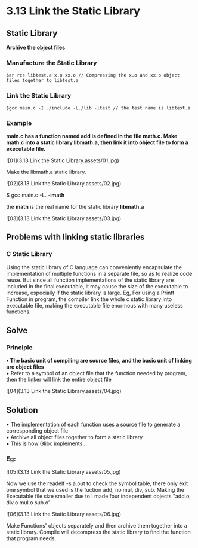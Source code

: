 # 3.13 Link the Static Library



## Static Library

**Archive the object files**

### Manufacture the Static Library

```
$ar rcs libtest.a x.o xx.o // Compressing the x.o and xx.o object files together to libtest.a
```

### Link the Static Library

```
$gcc main.c -I ./include -L./lib -ltest // the test name is libtest.a
```

### Example

**main.c has a function named add is defined in the file math.c. Make math.c into a static library libmath.a, then link it into object file to form a executable file.**

![01](3.13 Link the Static Library.assets/01.jpg)

Make the libmath.a static library.

![02](3.13 Link the Static Library.assets/02.jpg)

$ gcc main.c -L. -l**math** 

the **math** is the real name for the static library **libmath.a**

![03](3.13 Link the Static Library.assets/03.jpg)



## Problems with linking static libraries

### C Static Library

Using the static library of C language can conveniently encapsulate the implementation of multiple functions in a separate file, so as to realize code reuse. But since all function implementations of the static library are included in the final executable, it may cause the size of the executable to increase, especially if the static library is large. Eg, For using a Printf Function in program, the compiler link the whole c static library into executable file, making the executable file enormous with many useless functions.

## Solve

### Principle

**• The basic unit of compiling are source files, and the basic unit of linking are object files**    
• Refer to a symbol of an object file that the function needed by program, then the linker will link the entire object file

![04](3.13 Link the Static Library.assets/04.jpg)

## Solution

• The implementation of each function uses a source file to generate a corresponding object file  
• Archive all object files together to form a static library  
• This is how Glibc implements...  

### Eg:

![05](3.13 Link the Static Library.assets/05.jpg)

Now we use the readelf -s a.out to check the symbol table, there only exit one symbol that we used is the fuction add, no mul, div, sub. Making the Executable file size smaller due to I made four independent objects "add.o, div.o mul.o sub.o".

![06](3.13 Link the Static Library.assets/06.jpg)

Make Functions' objects separately and then archive them together into a static library. Compile will decompress the static library to find the function that program needs. 